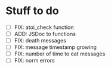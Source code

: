 # Stuff to do

- [ ] FIX: atoi_check function
- [ ] ADD: JSDoc to functions
- [ ] FIX: death messages
- [ ] FIX: message timestamp growing
- [ ] FIX: number of time to eat messages
- [ ] FIX: norm errors
